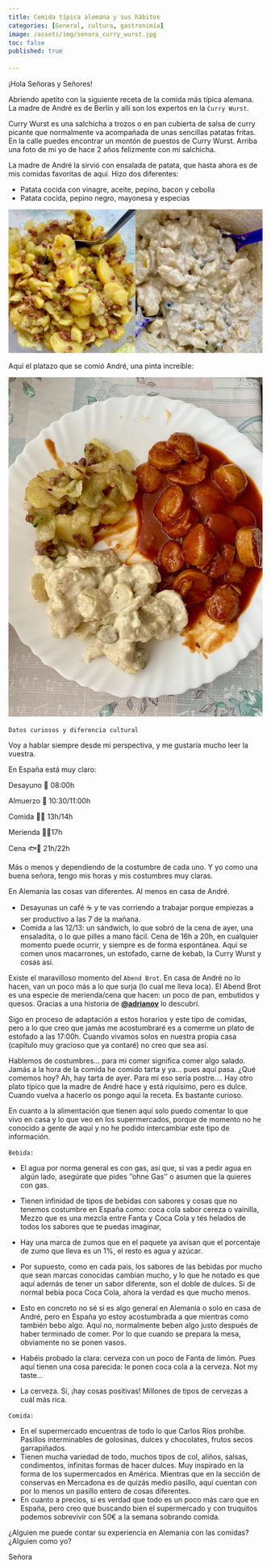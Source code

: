 ```yaml
---
title: Comida típica alemana y sus hábitos 
categories: [General, cultura, gastronimía]
image: /assets/img/senora_curry_wurst.jpg
toc: false
published: true

---
```


¡Hola Señoras y Señores! 


Abriendo apetito con la siguiente receta de la comida más típica alemana. La madre de André es de Berlín y allí son los expertos en la `Curry Wurst`. 

Curry Wurst es una salchicha a trozos o en pan cubierta de salsa de curry picante que normalmente va acompañada de unas sencillas patatas fritas. En la calle puedes encontrar un montón de puestos de Curry Wurst. Arriba una foto de mi yo de hace 2 años felizmente con mi salchicha. 

La madre de André la sirvió con ensalada de patata, que hasta ahora es de mis comidas favoritas de aquí. Hizo dos diferentes: 

- Patata cocida con vinagre, aceite, pepino, bacon y cebolla 
- Patata cocida, pepino negro, mayonesa y especias 

![ENSALADAS](/assets/img/ensaladas_patatas.jpg)


Aquí el platazo que se comió André, una pinta increíble:

![ENSALADAS](/assets/img/plato_tipico_aleman.jpg)



`Datos curiosos y diferencia cultural`

Voy a hablar siempre desde mi perspectiva, y me gustaría mucho leer la vuestra.

En España está muy claro: 

Desayuno 🥣 08:00h

Almuerzo 🥪 10:30/11:00h

Comida 🥘🥗 13h/14h

Merienda 🍓🥛17h 

Cena 🐟🍴 21h/22h


Más o menos y dependiendo de la costumbre de cada uno. Y yo como una buena señora, tengo mis horas y mis costumbres muy claras.

En Alemania las cosas van diferentes. Al menos en casa de André.

-	Desayunas un café ☕ y te vas corriendo a trabajar porque empiezas a ser productivo a las 7 de la mañana.
-	Comida a las 12/13: un sándwich, lo que sobró de la cena de ayer, una ensaladita, o lo que pilles a mano fácil. 
Cena de 16h a 20h, en cualquier momento puede ocurrir, y siempre es de forma espontánea. Aquí se comen unos macarrones, un estofado, carne de kebab, la Curry Wurst y cosas así.

Existe el maravilloso momento del `Abend Brot`. En casa de André no lo hacen, van un poco más a lo que surja (lo cual me lleva loca). El Abend Brot es una especie de merienda/cena que hacen: un poco de pan, embutidos y quesos. Gracias a una historia de [__@adrianov__](https://instagram.com/adrianov.b?igshid=6rrvbqeakvir) lo descubrí.


Sigo en proceso de adaptación a estos horarios y este tipo de comidas, pero a lo que creo que jamás me acostumbraré es a comerme un plato de estofado a las 17:00h. Cuando vivamos solos en nuestra propia casa (capítulo muy gracioso que ya contaré) no creo que sea así.


Hablemos de costumbres… para mi comer significa comer algo salado. Jamás a la hora de la comida he comido tarta y ya… pues aquí pasa. ¿Qué comemos hoy? Ah, hay tarta de ayer. Para mí eso sería postre…. Hay otro plato típico que la madre de André hace y está riquísimo, pero es dulce. Cuando vuelva a hacerlo os pongo aquí la receta. Es bastante curioso. 


En cuanto a la alimentación que tienen aquí solo puedo comentar lo que vivo en casa y lo que veo en los supermercados, porque de momento no he conocido a gente de aquí y no he podido intercambiar este tipo de información. 



`Bebida:`

-	El agua por norma general es con gas, así que, si vas a pedir agua en algún lado, asegúrate que pides ‘’ohne Gas’’ o asumen que la quieres con gas. 

-	Tienen infinidad de tipos de bebidas con sabores y cosas que no tenemos costumbre en España como: coca cola sabor cereza o vainilla, Mezzo que es una mezcla entre Fanta y Coca Cola y tés helados de todos los sabores que te puedas imaginar, 

-	Hay una marca de zumos que en el paquete ya avisan que el porcentaje de zumo que lleva es un 1%, el resto es agua y azúcar. 

-	Por supuesto, como en cada país, los sabores de las bebidas por mucho que sean marcas conocidas cambian mucho, y lo que he notado es que aquí además de tener un sabor diferente, son el doble de dulces. Si de normal bebía poca Coca Cola, ahora la verdad es que mucho menos. 

-	Esto en concreto no sé si es algo general en Alemania o solo en casa de André, pero en España yo estoy acostumbrada a que mientras como también bebo algo. Aquí no, normalmente beben algo justo después de haber terminado de comer. Por lo que cuando se prepara la mesa, obviamente no se ponen vasos. 

-	Habéis probado la clara: cerveza con un poco de Fanta de limón. Pues aquí tienen una cosa parecida: le ponen coca cola a la cerveza. Not my taste…

-	La cerveza. Sí, ¡hay cosas positivas! Millones de tipos de cervezas a cuál más rica.

`Comida:`

-	En el supermercado encuentras de todo lo que Carlos Ríos prohíbe. Pasillos interminables de golosinas, dulces y chocolates, frutos secos garrapiñados. 
-	Tienen mucha variedad de todo, muchos tipos de col, aliños, salsas, condimentos, infinitas formas de hacer dulces. Muy inspirado en la forma de los supermercados en América. Mientras que en la sección de conservas en Mercadona es de quizás medio pasillo, aquí cuentan con por lo menos un pasillo entero de cosas diferentes. 
-	En cuanto a precios, si es verdad que todo es un poco más caro que en España, pero creo que buscando bien el supermercado y con truquitos podemos sobrevivir con 50€ a la semana sobrando comida. 


¿Alguien me puede contar su experiencia en Alemania con las comidas? ¿Alguien como yo? 


Señora



